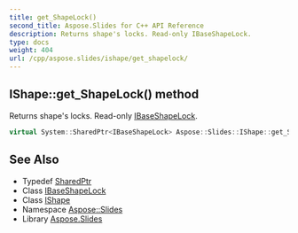 ```yaml
---
title: get_ShapeLock()
second_title: Aspose.Slides for C++ API Reference
description: Returns shape's locks. Read-only IBaseShapeLock.
type: docs
weight: 404
url: /cpp/aspose.slides/ishape/get_shapelock/
---
```

## IShape::get_ShapeLock() method


Returns shape's locks. Read-only [IBaseShapeLock](../../ibaseshapelock/).

```cpp
virtual System::SharedPtr<IBaseShapeLock> Aspose::Slides::IShape::get_ShapeLock()=0
```

## See Also

* Typedef [SharedPtr](../../system/sharedptr/)
* Class [IBaseShapeLock](../ibaseshapelock/)
* Class [IShape](./)
* Namespace [Aspose::Slides](../)
* Library [Aspose.Slides](../../)